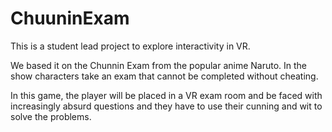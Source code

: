 # ChuuninExam

This is a student lead project to explore interactivity in VR.

We based it on the Chunnin Exam from the popular anime Naruto. In the show characters take an exam that cannot be completed without cheating. 

In this game, the player will be placed in a VR exam room and be faced with increasingly absurd questions and they have to use their cunning and wit to solve the problems.
